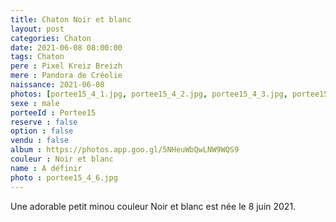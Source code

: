 ```yaml
---
title: Chaton Noir et blanc
layout: post
categories: Chaton
date: 2021-06-08 08:00:00
tags: Chaton
pere : Pixel Kreiz Breizh
mere : Pandora de Créolie
naissance: 2021-06-08
photos: [portee15_4_1.jpg, portee15_4_2.jpg, portee15_4_3.jpg, portee15_4_4.jpg, portee15_4_5.jpg, portee15_4_6.jpg, portee15_4_7.jpg ]
sexe : male
porteeId : Portee15
reserve : false
option : false
vendu : false
album : https://photos.app.goo.gl/5NHeuWbQwLNW9WQS9
couleur : Noir et blanc
name : A définir
photo : portee15_4_6.jpg
---
```


Une adorable petit minou couleur Noir et blanc  est née le 8 juin 2021.
